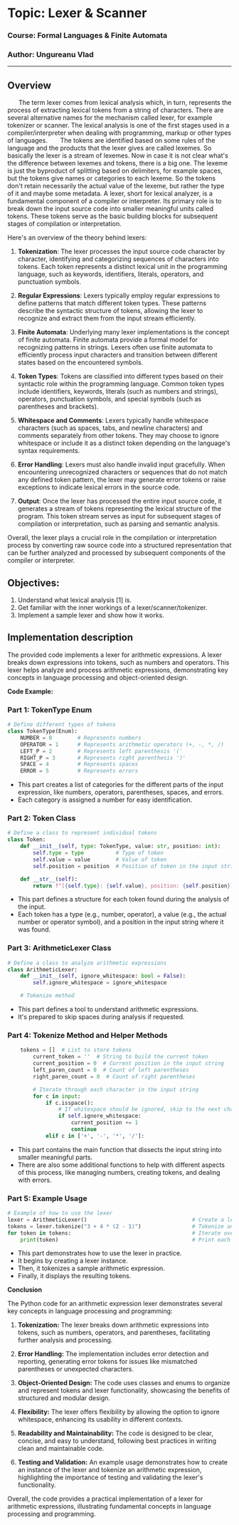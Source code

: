 # Topic: Lexer & Scanner

### Course: Formal Languages & Finite Automata
### Author: Ungureanu Vlad
----

## Overview
&ensp;&ensp;&ensp; The term lexer comes from lexical analysis which, in turn, represents the process of extracting lexical tokens from a string of characters. There are several alternative names for the mechanism called lexer, for example tokenizer or scanner. The lexical analysis is one of the first stages used in a compiler/interpreter when dealing with programming, markup or other types of languages.
&ensp;&ensp;&ensp; The tokens are identified based on some rules of the language and the products that the lexer gives are called lexemes. So basically the lexer is a stream of lexemes. Now in case it is not clear what's the difference between lexemes and tokens, there is a big one. The lexeme is just the byproduct of splitting based on delimiters, for example spaces, but the tokens give names or categories to each lexeme. So the tokens don't retain necessarily the actual value of the lexeme, but rather the type of it and maybe some metadata.
A lexer, short for lexical analyzer, is a fundamental component of a compiler or interpreter. Its primary role is to break down the input source code into smaller meaningful units called tokens. These tokens serve as the basic building blocks for subsequent stages of compilation or interpretation.

Here's an overview of the theory behind lexers:

1. **Tokenization**: The lexer processes the input source code character by character, identifying and categorizing sequences of characters into tokens. Each token represents a distinct lexical unit in the programming language, such as keywords, identifiers, literals, operators, and punctuation symbols.

2. **Regular Expressions**: Lexers typically employ regular expressions to define patterns that match different token types. These patterns describe the syntactic structure of tokens, allowing the lexer to recognize and extract them from the input stream efficiently.

3. **Finite Automata**: Underlying many lexer implementations is the concept of finite automata. Finite automata provide a formal model for recognizing patterns in strings. Lexers often use finite automata to efficiently process input characters and transition between different states based on the encountered symbols.

4. **Token Types**: Tokens are classified into different types based on their syntactic role within the programming language. Common token types include identifiers, keywords, literals (such as numbers and strings), operators, punctuation symbols, and special symbols (such as parentheses and brackets).

5. **Whitespace and Comments**: Lexers typically handle whitespace characters (such as spaces, tabs, and newline characters) and comments separately from other tokens. They may choose to ignore whitespace or include it as a distinct token depending on the language's syntax requirements.

6. **Error Handling**: Lexers must also handle invalid input gracefully. When encountering unrecognized characters or sequences that do not match any defined token pattern, the lexer may generate error tokens or raise exceptions to indicate lexical errors in the source code.

7. **Output**: Once the lexer has processed the entire input source code, it generates a stream of tokens representing the lexical structure of the program. This token stream serves as input for subsequent stages of compilation or interpretation, such as parsing and semantic analysis.

Overall, the lexer plays a crucial role in the compilation or interpretation process by converting raw source code into a structured representation that can be further analyzed and processed by subsequent components of the compiler or interpreter.

## Objectives:
1. Understand what lexical analysis [1] is.
2. Get familiar with the inner workings of a lexer/scanner/tokenizer.
3. Implement a sample lexer and show how it works.


## Implementation description

The provided code implements a lexer for arithmetic expressions. A lexer breaks down expressions into tokens, such as numbers and operators. This lexer helps analyze and process arithmetic expressions, demonstrating key concepts in language processing and object-oriented design.

**Code Example:**

### Part 1: TokenType Enum
```python
# Define different types of tokens
class TokenType(Enum):
    NUMBER = 0        # Represents numbers
    OPERATOR = 1      # Represents arithmetic operators (+, -, *, /)
    LEFT_P = 2        # Represents left parenthesis '('
    RIGHT_P = 3       # Represents right parenthesis ')'
    SPACE = 4         # Represents spaces
    ERROR = 5         # Represents errors
```
- This part creates a list of categories for the different parts of the input expression, like numbers, operators, parentheses, spaces, and errors.
- Each category is assigned a number for easy identification.

### Part 2: Token Class
```python
# Define a class to represent individual tokens
class Token:
    def __init__(self, type: TokenType, value: str, position: int):
        self.type = type          # Type of token
        self.value = value        # Value of token
        self.position = position  # Position of token in the input string

    def __str__(self):
        return f"[{self.type}: {self.value}, position: {self.position}]"
```

- This part defines a structure for each token found during the analysis of the input.
- Each token has a type (e.g., number, operator), a value (e.g., the actual number or operator symbol), and a position in the input string where it was found.

### Part 3: ArithmeticLexer Class
```python
# Define a class to analyze arithmetic expressions
class ArithmeticLexer:
    def __init__(self, ignore_whitespace: bool = False):
        self.ignore_whitespace = ignore_whitespace

    # Tokenize method 
```
- This part defines a tool to understand arithmetic expressions.
- It's prepared to skip spaces during analysis if requested.

### Part 4: Tokenize Method and Helper Methods
```python
    tokens = []  # List to store tokens
        current_token = ''  # String to build the current token
        current_position = 0  # Current position in the input string
        left_paren_count = 0  # Count of left parentheses
        right_paren_count = 0  # Count of right parentheses

        # Iterate through each character in the input string
        for c in input:
            if c.isspace():
                # If whitespace should be ignored, skip to the next character
                if self.ignore_whitespace:
                    current_position += 1
                    continue
            elif c in ['+', '-', '*', '/']:

```

- This part contains the main function that dissects the input string into smaller meaningful parts.
- There are also some additional functions to help with different aspects of this process, like managing numbers, creating tokens, and dealing with errors.

### Part 5: Example Usage
```python
# Example of how to use the lexer
lexer = ArithmeticLexer()                                 # Create a lexer instance
tokens = lexer.tokenize("3 + 4 * (2 - 1)")                # Tokenize an expression
for token in tokens:                                      # Iterate over the resulting tokens
    print(token)                                          # Print each token
```
- This part demonstrates how to use the lexer in practice.
- It begins by creating a lexer instance.
- Then, it tokenizes a sample arithmetic expression.
- Finally, it displays the resulting tokens.

**Conclusion**

The Python code for an arithmetic expression lexer demonstrates several key concepts in language processing and programming:

1. **Tokenization:** The lexer breaks down arithmetic expressions into tokens, such as numbers, operators, and parentheses, facilitating further analysis and processing.

2. **Error Handling:** The implementation includes error detection and reporting, generating error tokens for issues like mismatched parentheses or unexpected characters.

3. **Object-Oriented Design:** The code uses classes and enums to organize and represent tokens and lexer functionality, showcasing the benefits of structured and modular design.

4. **Flexibility:** The lexer offers flexibility by allowing the option to ignore whitespace, enhancing its usability in different contexts.

5. **Readability and Maintainability:** The code is designed to be clear, concise, and easy to understand, following best practices in writing clean and maintainable code.

6. **Testing and Validation:** An example usage demonstrates how to create an instance of the lexer and tokenize an arithmetic expression, highlighting the importance of testing and validating the lexer's functionality.

Overall, the code provides a practical implementation of a lexer for arithmetic expressions, illustrating fundamental concepts in language processing and programming.

